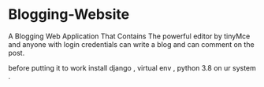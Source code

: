 # Blogging-Website
A Blogging Web Application That Contains The powerful editor by tinyMce and anyone with login credentials can write a blog and can comment on the post.



before putting it to work install django , virtual env , python 3.8 on ur system .
